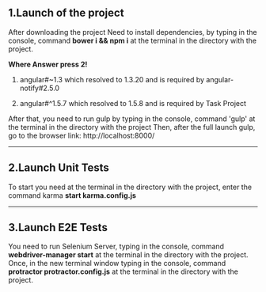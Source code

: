 ## 1.Launch of the project

After downloading the project
Need to install dependencies, by typing in the console, command **bower i && npm i**
at the terminal in the directory with the project.

**Where Answer press 2!**

1) angular#~1.3 which resolved to 1.3.20 and is required by angular-notify#2.5.0

2) angular#^1.5.7 which resolved to 1.5.8 and is required by Task Project

After that, you need to run gulp by typing in the console, command 'gulp'
at the terminal in the directory with the project
Then, after the full launch gulp, go to the browser link:
http://localhost:8000/

--------------------------

## 2.Launch Unit Tests

To start you need at the terminal in the directory with the project, enter the command
karma **start karma.config.js**

--------------------------

## 3.Launch E2E Tests

You need to run Selenium Server, typing in the console, command **webdriver-manager start**
at the terminal in the directory with the project.
Once, in the new terminal window typing in the console, command **protractor protractor.config.js**
at the terminal in the directory with the project.
